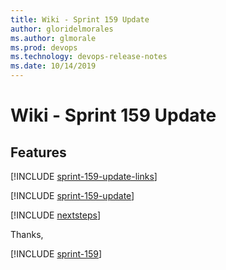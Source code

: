 ```yaml
---
title: Wiki - Sprint 159 Update
author: gloridelmorales
ms.author: glmorale
ms.prod: devops
ms.technology: devops-release-notes
ms.date: 10/14/2019
---
```


# Wiki - Sprint 159 Update

## Features

[!INCLUDE [sprint-159-update-links](../_shared/wiki/sprint-159-update-links.md)]

[!INCLUDE [sprint-159-update](../_shared/wiki/sprint-159-update.md)]

[!INCLUDE [nextsteps](../_shared/nextsteps.md)]

Thanks,

[!INCLUDE [sprint-159](../_shared/signer/sprint-159.md)]